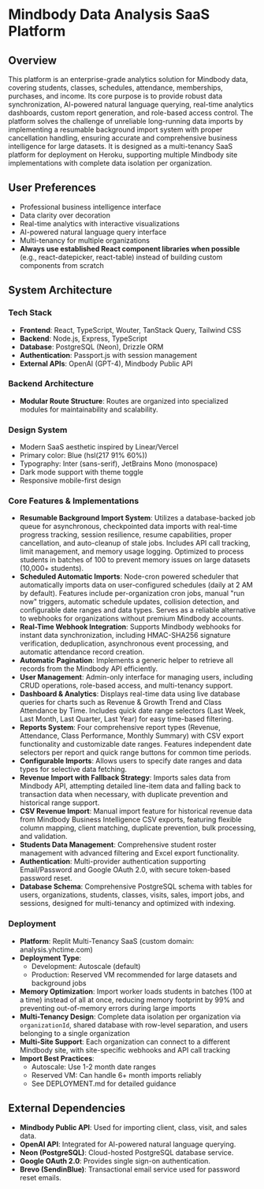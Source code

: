 # Mindbody Data Analysis SaaS Platform

## Overview

This platform is an enterprise-grade analytics solution for Mindbody data, covering students, classes, schedules, attendance, memberships, purchases, and income. Its core purpose is to provide robust data synchronization, AI-powered natural language querying, real-time analytics dashboards, custom report generation, and role-based access control. The platform solves the challenge of unreliable long-running data imports by implementing a resumable background import system with proper cancellation handling, ensuring accurate and comprehensive business intelligence for large datasets. It is designed as a multi-tenancy SaaS platform for deployment on Heroku, supporting multiple Mindbody site implementations with complete data isolation per organization.

## User Preferences

- Professional business intelligence interface
- Data clarity over decoration
- Real-time analytics with interactive visualizations
- AI-powered natural language query interface
- Multi-tenancy for multiple organizations
- **Always use established React component libraries when possible** (e.g., react-datepicker, react-table) instead of building custom components from scratch

## System Architecture

### Tech Stack

- **Frontend**: React, TypeScript, Wouter, TanStack Query, Tailwind CSS
- **Backend**: Node.js, Express, TypeScript
- **Database**: PostgreSQL (Neon), Drizzle ORM
- **Authentication**: Passport.js with session management
- **External APIs**: OpenAI (GPT-4), Mindbody Public API

### Backend Architecture

- **Modular Route Structure**: Routes are organized into specialized modules for maintainability and scalability.

### Design System

- Modern SaaS aesthetic inspired by Linear/Vercel
- Primary color: Blue (hsl(217 91% 60%))
- Typography: Inter (sans-serif), JetBrains Mono (monospace)
- Dark mode support with theme toggle
- Responsive mobile-first design

### Core Features & Implementations

- **Resumable Background Import System**: Utilizes a database-backed job queue for asynchronous, checkpointed data imports with real-time progress tracking, session resilience, resume capabilities, proper cancellation, and auto-cleanup of stale jobs. Includes API call tracking, limit management, and memory usage logging. Optimized to process students in batches of 100 to prevent memory issues on large datasets (10,000+ students).
- **Scheduled Automatic Imports**: Node-cron powered scheduler that automatically imports data on user-configured schedules (daily at 2 AM by default). Features include per-organization cron jobs, manual "run now" triggers, automatic schedule updates, collision detection, and configurable date ranges and data types. Serves as a reliable alternative to webhooks for organizations without premium Mindbody accounts.
- **Real-Time Webhook Integration**: Supports Mindbody webhooks for instant data synchronization, including HMAC-SHA256 signature verification, deduplication, asynchronous event processing, and automatic attendance record creation.
- **Automatic Pagination**: Implements a generic helper to retrieve all records from the Mindbody API efficiently.
- **User Management**: Admin-only interface for managing users, including CRUD operations, role-based access, and multi-tenancy support.
- **Dashboard & Analytics**: Displays real-time data using live database queries for charts such as Revenue & Growth Trend and Class Attendance by Time. Includes quick date range selectors (Last Week, Last Month, Last Quarter, Last Year) for easy time-based filtering.
- **Reports System**: Four comprehensive report types (Revenue, Attendance, Class Performance, Monthly Summary) with CSV export functionality and customizable date ranges. Features independent date selectors per report and quick range buttons for common time periods.
- **Configurable Imports**: Allows users to specify date ranges and data types for selective data fetching.
- **Revenue Import with Fallback Strategy**: Imports sales data from Mindbody API, attempting detailed line-item data and falling back to transaction data when necessary, with duplicate prevention and historical range support.
- **CSV Revenue Import**: Manual import feature for historical revenue data from Mindbody Business Intelligence CSV exports, featuring flexible column mapping, client matching, duplicate prevention, bulk processing, and validation.
- **Students Data Management**: Comprehensive student roster management with advanced filtering and Excel export functionality.
- **Authentication**: Multi-provider authentication supporting Email/Password and Google OAuth 2.0, with secure token-based password reset.
- **Database Schema**: Comprehensive PostgreSQL schema with tables for users, organizations, students, classes, visits, sales, import jobs, and sessions, designed for multi-tenancy and optimized with indexing.

### Deployment

- **Platform**: Replit Multi-Tenancy SaaS (custom domain: analysis.yhctime.com)
- **Deployment Type**: 
  - Development: Autoscale (default)
  - Production: Reserved VM recommended for large datasets and background jobs
- **Memory Optimization**: Import worker loads students in batches (100 at a time) instead of all at once, reducing memory footprint by 99% and preventing out-of-memory errors during large imports
- **Multi-Tenancy Design**: Complete data isolation per organization via `organizationId`, shared database with row-level separation, and users belonging to a single organization
- **Multi-Site Support**: Each organization can connect to a different Mindbody site, with site-specific webhooks and API call tracking
- **Import Best Practices**: 
  - Autoscale: Use 1-2 month date ranges
  - Reserved VM: Can handle 6+ month imports reliably
  - See DEPLOYMENT.md for detailed guidance

## External Dependencies

- **Mindbody Public API**: Used for importing client, class, visit, and sales data.
- **OpenAI API**: Integrated for AI-powered natural language querying.
- **Neon (PostgreSQL)**: Cloud-hosted PostgreSQL database service.
- **Google OAuth 2.0**: Provides single sign-on authentication.
- **Brevo (SendinBlue)**: Transactional email service used for password reset emails.
